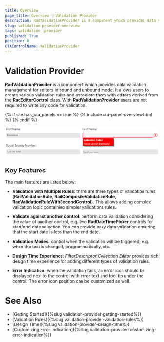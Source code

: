 ```yaml
---
title: Overview
page_title: Overview | Validation Provider
description: RadValidationProvider is a component which provides data validation management for editors in bound and unbound mode.  
slug: validation-provider-overview
tags: validation, provider
published: True
position: 0 
CTAControlName: ValidationProvider
---
```


#  Validation Provider

**RadValidationProvider** is a component which provides data validation management for editors in bound and unbound mode. 
It allows users to create various validation rules and associate them with editors derived from the **RadEditorControl** class. With **RadValidationProvider** users are not required to write any code for validation. 

{% if site.has_cta_panels == true %}
{% include cta-panel-overview.html %}
{% endif %}

![validation-provider-overview 001](images/validation-provider-overview001.png) 

## Key Features

The main features are listed below:

* **Validation with Multiple Rules**: there are three types of validation rules (**RadValidationRule**, **RadCompositeValidationRule**, **RadValidationRuleWithSecondControl**). This allows adding complex validation logic containing simpler validations rules.

* **Validate against another control**: perform data validation considering the value of another control, e.g. two **RadDateTimePicker** controls for start/end date selection. You can provide easy data validation ensuring that  the start date is less than the end date. 

* **Validation Modes**: control when the validation will be triggered, e.g. when the text is changed, programmatically, etc.

* **Design Time Experience**: *FilterDescriptor Collection Editor* provides rich design time experience for adding different types of validation rules. 

* **Error Indication**: when the validation fails, an error icon should be displayed next to the control with error text and tool tip under the control. The error icon position can be customized as well. 


# See Also

* [Getting Started]({%slug validation-provider-getting-started%})
* [Validation Rules]({%slug validation-provider-validation-rules%})
* [Design Time]({%slug validation-provider-design-time%})
* [Customizing Error Indication]({%slug validation-provider-customizing-error-indication%})
 
        
